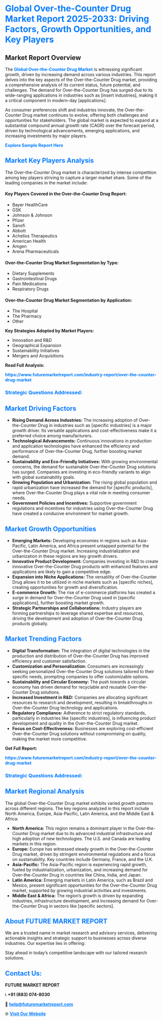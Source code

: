<h1 style="color: #007BFF;">Global Over-the-Counter Drug Market Report 2025-2033: Driving Factors, Growth Opportunities, and Key Players</h1>

<section id="overview">
<h2>Market Report Overview</h2>
<p>The <a href="https://www.futuremarketreport.com/industry-report/over-the-counter-drug-market" style="color: #007BFF; text-decoration: none;"><strong>Global Over-the-Counter Drug Market</strong></a> is witnessing significant growth, driven by increasing demand across various industries. This report delves into the key aspects of the Over-the-Counter Drug market, providing a comprehensive analysis of its current status, future potential, and challenges. The demand for Over-the-Counter Drug has surged due to its wide-ranging applications in industries such as [insert industries], making it a critical component in modern-day [applications].</p>
<p>As consumer preferences shift and industries innovate, the Over-the-Counter Drug market continues to evolve, offering both challenges and opportunities for stakeholders. The global market is expected to expand at a substantial compound annual growth rate (CAGR) over the forecast period, driven by technological advancements, emerging applications, and increasing investments by major players.</p>
</section>

<section id="overview">
<p><a href="https://www.futuremarketreport.com/request-sample/reportId=50825" style="color: #007BFF; text-decoration: none;"><strong>Explore Sample Report Here</strong></a></p>
</section>

<section id="key-players">
<h2 style="color: #007BFF;">Market Key Players Analysis</h2>
<p>The Over-the-Counter Drug market is characterized by intense competition among key players striving to capture a larger market share. Some of the leading companies in the market include:</p>
<h4>Key Players Covered in the Over-the-Counter Drug Report:</h4>
<ul><li>Bayer HealthCare</li><li>GSK</li><li>Johnson &amp; Johnson</li><li>Pfizer</li><li>Sanofi</li><li>Abbott</li><li>Achelios Therapeutics</li><li>American Health</li><li>Amgen</li><li>Arena Pharmaceuticals</li></ul>
<h4>Over-the-Counter Drug Market Segmentation by Type:</h4>
<ul><li>Dietary Supplements</li><li>Gastrointestinal Drugs</li><li>Pain Medications</li><li>Respiratory Drugs</li></ul>

<h4>Over-the-Counter Drug Market Segmentation by Application:</h4>
<ul><li>The Hospital</li><li>The Pharmacy</li><li>Other</li></ul>
<p><strong>Key Strategies Adopted by Market Players:</strong></p>
<ul>
<li>Innovation and R&D</li>
<li>Geographical Expansion</li>
<li>Sustainability Initiatives</li>
<li>Mergers and Acquisitions</li>
</ul>
</section>

<section>
<p><strong>Read Full Analysis: </strong></p><a href="https://www.futuremarketreport.com/industry-report/over-the-counter-drug-market" style="color: #007BFF; text-decoration: none;"><strong>https://www.futuremarketreport.com/industry-report/over-the-counter-drug-market</strong></a>
<h3 style="color: #007BFF;">Strategic Questions Addressed:</h3>
</section>

<section id="driving-factors">
<h2 style="color: #007BFF;">Market Driving Factors</h2>
<ul>
<li><strong>Rising Demand Across Industries:</strong> The increasing adoption of Over-the-Counter Drug in industries such as [specific industries] is a major growth driver. Its versatile applications and cost-effectiveness make it a preferred choice among manufacturers.</li>
<li><strong>Technological Advancements:</strong> Continuous innovations in production and application technologies have enhanced the efficiency and performance of Over-the-Counter Drug, further boosting market demand.</li>
<li><strong>Sustainability and Eco-Friendly Initiatives:</strong> With growing environmental concerns, the demand for sustainable Over-the-Counter Drug solutions has surged. Companies are investing in eco-friendly variants to align with global sustainability goals.</li>
<li><strong>Growing Population and Urbanization:</strong> The rising global population and rapid urbanization have increased the demand for [specific products], where Over-the-Counter Drug plays a vital role in meeting consumer needs.</li>
<li><strong>Government Policies and Incentives:</strong> Supportive government regulations and incentives for industries using Over-the-Counter Drug have created a conducive environment for market growth.</li>
</ul>
</section>

<section id="growth-opportunities">
<h2 style="color: #007BFF;">Market Growth Opportunities</h2>
<ul>
<li><strong>Emerging Markets:</strong> Developing economies in regions such as Asia-Pacific, Latin America, and Africa present untapped potential for the Over-the-Counter Drug market. Increasing industrialization and urbanization in these regions are key growth drivers.</li>
<li><strong>Innovative Product Development:</strong> Companies investing in R&D to create innovative Over-the-Counter Drug products with enhanced features and applications are likely to gain a competitive edge.</li>
<li><strong>Expansion into Niche Applications:</strong> The versatility of Over-the-Counter Drug allows it to be utilized in niche markets such as [specific niches], creating opportunities for growth and diversification.</li>
<li><strong>E-commerce Growth:</strong> The rise of e-commerce platforms has created a surge in demand for Over-the-Counter Drug used in [specific applications], further boosting market growth.</li>
<li><strong>Strategic Partnerships and Collaborations:</strong> Industry players are forming partnerships to leverage shared expertise and resources, driving the development and adoption of Over-the-Counter Drug products globally.</li>
</ul>
</section>

<section id="trending-factors">
<h2 style="color: #007BFF;">Market Trending Factors</h2>
<ul>
<li><strong>Digital Transformation:</strong> The integration of digital technologies in the production and distribution of Over-the-Counter Drug has improved efficiency and customer satisfaction.</li>
<li><strong>Customization and Personalization:</strong> Consumers are increasingly seeking personalized Over-the-Counter Drug solutions tailored to their specific needs, prompting companies to offer customizable options.</li>
<li><strong>Sustainability and Circular Economy:</strong> The push towards a circular economy has driven demand for recyclable and reusable Over-the-Counter Drug solutions.</li>
<li><strong>Increased Investment in R&D:</strong> Companies are allocating significant resources to research and development, resulting in breakthroughs in Over-the-Counter Drug technology and applications.</li>
<li><strong>Regulatory Compliance:</strong> Adherence to strict regulatory standards, particularly in industries like [specific industries], is influencing product development and quality in the Over-the-Counter Drug market.</li>
<li><strong>Focus on Cost-Effectiveness:</strong> Businesses are exploring cost-efficient Over-the-Counter Drug solutions without compromising on quality, making the market more competitive.</li>
</ul>
</section>

<section>
<p><strong>Get Full Report: </strong></p><a href="https://www.futuremarketreport.com/industry-report/over-the-counter-drug-market" style="color: #007BFF; text-decoration: none;"><strong>https://www.futuremarketreport.com/industry-report/over-the-counter-drug-market</strong></a>
<h3 style="color: #007BFF;">Strategic Questions Addressed:</h3>
</section>


<section id="regional-analysis">
<h2 style="color: #007BFF;">Market Regional Analysis</h2>
<p>The global Over-the-Counter Drug market exhibits varied growth patterns across different regions. The key regions analyzed in this report include North America, Europe, Asia-Pacific, Latin America, and the Middle East & Africa:</p>
<ul>
<li><strong>North America:</strong> This region remains a dominant player in the Over-the-Counter Drug market due to its advanced industrial infrastructure and high adoption of new technologies. The U.S. and Canada are leading markets in this region.</li>
<li><strong>Europe:</strong> Europe has witnessed steady growth in the Over-the-Counter Drug market, driven by stringent environmental regulations and a focus on sustainability. Key countries include Germany, France, and the U.K.</li>
<li><strong>Asia-Pacific:</strong> The Asia-Pacific region is experiencing rapid growth, fueled by industrialization, urbanization, and increasing demand for Over-the-Counter Drug in countries like China, India, and Japan.</li>
<li><strong>Latin America:</strong> Emerging markets in Latin America, such as Brazil and Mexico, present significant opportunities for the Over-the-Counter Drug market, supported by growing industrial activities and investments.</li>
<li><strong>Middle East & Africa:</strong> The region’s growth is driven by expanding industries, infrastructure development, and increasing demand for Over-the-Counter Drug in sectors like [specific sectors].</li>
</ul>
</section>

<footer>
<h2 style="color: #007BFF;">About FUTURE MARKET REPORT</h2>
<p>We are a trusted name in market research and advisory services, delivering actionable insights and strategic support to businesses across diverse industries. Our expertise lies in offering:</p>

<p>Stay ahead in today’s competitive landscape with our tailored research solutions.</p>

<h2 style="color: #007BFF;">Contact Us:</h2>
<p><strong>FUTURE MARKET REPORT</strong></p>
<p>📞 <strong>+91 (883) 074-8030</strong></p>
<p>📧 <strong><a href="mailto:help@futuremarketreport.com" style="color: #007BFF;">help@futuremarketreport.com</a></strong></p>
<p>🌐 <strong><a href="https://www.futuremarketreport.com/" style="color: #007BFF;">Visit Our Website</a></strong></p>
</footer>